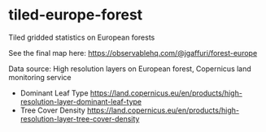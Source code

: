 # tiled-europe-forest
Tiled gridded statistics on European forests

See the final map here: https://observablehq.com/@jgaffuri/forest-europe

Data source: High resolution layers on European forest, Copernicus land monitoring service
- Dominant Leaf Type https://land.copernicus.eu/en/products/high-resolution-layer-dominant-leaf-type
- Tree Cover Density https://land.copernicus.eu/en/products/high-resolution-layer-tree-cover-density
